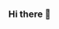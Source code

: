 ### Hi there 👋

<!--
**Zuz4n/Zuz4n** is a ✨ _special_ ✨ repository because its `README.md` (this file) appears on your GitHub profile.

Here are some ideas to get you started:

- 🔭 I’m currently working on my first lesson of Programming
- 🌱 I’m currently learning all abut that beautiful world of Programming
- 👯 I’m looking to collaborate on all kind of projects to learn 
- 🤔 I’m looking for help with everything!! im a beginner 😁
- 💬 Ask me about ...aa bb oooo uuu  ttttt. ...... (she runs!)
- 📫 How to reach me: this is my mail: siuxmicroverse@gmail.com
- 😄 Pronouns: ...she
- ⚡ Fun fact: ...my "what face" when a new programming lesson starts
-->
